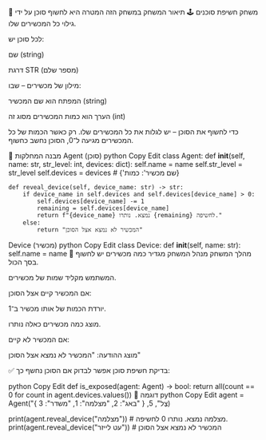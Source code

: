 🎯 משחק חשיפת סוכנים
🕹️ תיאור המשחק
במשחק הזה המטרה היא לחשוף סוכן על ידי גילוי כל המכשירים שלו.

לכל סוכן יש:

שם (string)

דרגת STR (מספר שלם)

מילון של מכשירים – שבו:

המפתח הוא שם המכשיר (string)

הערך הוא כמות המכשירים מסוג זה (int)

כדי לחשוף את הסוכן – יש לגלות את כל המכשירים שלו. רק כאשר הכמות של כל המכשירים מגיעה ל־0, הסוכן נחשב כחשוף.

🧱 מבנה המחלקות
Agent (סוכן)
python
Copy
Edit
class Agent:
    def __init__(self, name: str, str_level: int, devices: dict):
        self.name = name
        self.str_level = str_level
        self.devices = devices  # {'שם מכשיר': כמות}

    def reveal_device(self, device_name: str) -> str:
        if device_name in self.devices and self.devices[device_name] > 0:
            self.devices[device_name] -= 1
            remaining = self.devices[device_name]
            return f"{device_name} נמצא. נותרו {remaining} לחשיפה."
        else:
            return "המכשיר לא נמצא אצל הסוכן"
Device (מכשיר)
python
Copy
Edit
class Device:
    def __init__(self, name: str):
        self.name = name
🧠 מהלך המשחק
מנהל המשחק מגדיר כמה מכשירים יש לחשוף בסך הכול.

המשתמש מקליד שמות של מכשירים.

אם המכשיר קיים אצל הסוכן:

יורדת הכמות של אותו מכשיר ב־1.

מוצג כמה מכשירים כאלה נותרו.

אם המכשיר לא קיים:

מוצג ההודעה: "המכשיר לא נמצא אצל הסוכן"

✅ בדיקת חשיפת סוכן
אפשר לבדוק אם הסוכן נחשף כך:

python
Copy
Edit
def is_exposed(agent: Agent) -> bool:
    return all(count == 0 for count in agent.devices.values())
🧪 דוגמה
python
Copy
Edit
agent = Agent("צֶל", 5, {
    "באג": 2,
    "מצלמה": 1,
    "משדר": 3
})

print(agent.reveal_device("מצלמה"))     # מצלמה נמצא. נותרו 0 לחשיפה.
print(agent.reveal_device("עט לייזר"))  # המכשיר לא נמצא אצל הסוכן

